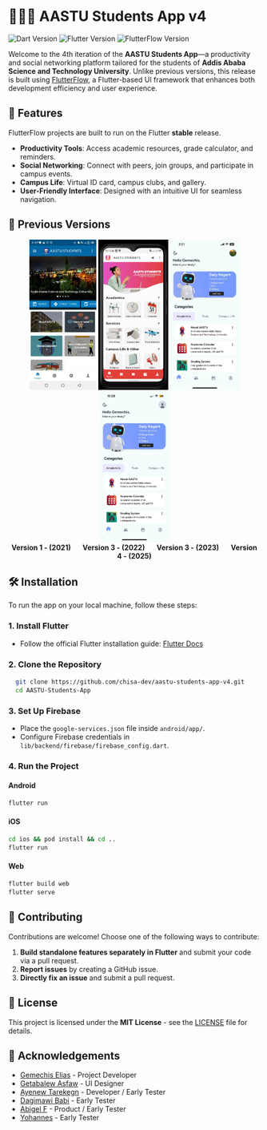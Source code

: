 # 👨🏽‍💻 AASTU Students App v4

![Dart Version](https://img.shields.io/badge/Dart-3.5-blue)
![Flutter Version](https://img.shields.io/badge/Flutter-3.24.2-blue)
![FlutterFlow Version](https://img.shields.io/badge/FlutterFlow-5.0.13%2B-blue)

Welcome to the 4th iteration of the **AASTU Students App**—a productivity and social networking platform tailored for the students of **Addis Ababa Science and Technology University**. Unlike previous versions, this release is built using [FlutterFlow](https://flutterflow.io/), a Flutter-based UI framework that enhances both development efficiency and user experience.

## 🚀 Features
FlutterFlow projects are built to run on the Flutter **stable** release.

- **Productivity Tools**: Access academic resources, grade calculator, and reminders.
- **Social Networking**: Connect with peers, join groups, and participate in campus events.
- **Campus Life**: Virtual ID card, campus clubs, and gallery.
- **User-Friendly Interface**: Designed with an intuitive UI for seamless navigation.

## 📜 Previous Versions
<div align="center">
  <img src="screenshots/version_01.jpg" height="300" alt="AASTU Students App v1">
  <img src="screenshots/version_02.jpg" height="300" alt="AASTU Students App v2">
  <img src="screenshots/version_03.jpg" height="300" alt="AASTU Students App v3">
    <img src="screenshots/version_04.jpg" height="300" alt="AASTU Students App v4 ">
</div>

<div align="center">
  <strong>Version 1 - (2021)</strong> &nbsp;&nbsp;&nbsp;&nbsp; 
  <strong>Version 3 - (2022)</strong> &nbsp;&nbsp;&nbsp;&nbsp;
  <strong>Version 3 - (2023)</strong> &nbsp;&nbsp;&nbsp;&nbsp;
  <strong>Version 4 - (2025)</strong>
</div>

## 🛠 Installation
To run the app on your local machine, follow these steps:

### **1. Install Flutter**
- Follow the official Flutter installation guide: [Flutter Docs](https://flutter.dev/docs/get-started/install)

### **2. Clone the Repository**
```sh
  git clone https://github.com/chisa-dev/aastu-students-app-v4.git
  cd AASTU-Students-App
```

### **3. Set Up Firebase**
- Place the `google-services.json` file inside `android/app/`.
- Configure Firebase credentials in `lib/backend/firebase/firebase_config.dart`.

### **4. Run the Project**
#### **Android**
```sh
flutter run
```
#### **iOS**
```sh
cd ios && pod install && cd ..
flutter run
```
#### **Web**
```sh
flutter build web
flutter serve
```

## 🤝 Contributing
Contributions are welcome! Choose one of the following ways to contribute:

1. **Build standalone features separately in Flutter** and submit your code via a pull request.
2. **Report issues** by creating a GitHub issue.
3. **Directly fix an issue** and submit a pull request.

## 📜 License
This project is licensed under the **MIT License** - see the [LICENSE](LICENSE) file for details.

## 🙌 Acknowledgements
- [Gemechis Elias](https://github.com/chisa-dev) - Project Developer
- [Getabalew Asfaw](https://github.com/GetabalewAsfaw) - UI Designer
- [Ayenew Tarekegn](https://github.com/xxx) - Developer / Early Tester
- [Dagimawi Babi](https://github.com/xxx) - Early Tester
- [Abigel F](https://github.com/xxx) - Product / Early Tester
- [Yohannes](https://t.me/joey_yos) - Early Tester